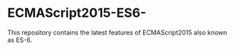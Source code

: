 # ECMAScript2015-ES6-
This repository contains the latest features of ECMAScript2015 also known as ES-6.
